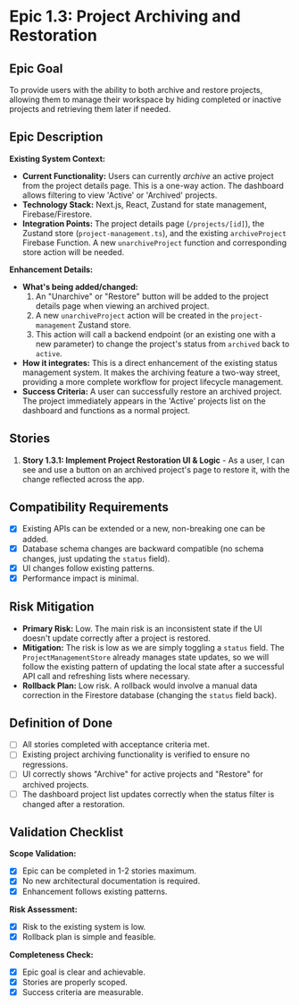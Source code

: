 # Epic 1.3: Project Archiving and Restoration

## Epic Goal
To provide users with the ability to both archive and restore projects, allowing them to manage their workspace by hiding completed or inactive projects and retrieving them later if needed.

## Epic Description

**Existing System Context:**
- **Current Functionality:** Users can currently *archive* an active project from the project details page. This is a one-way action. The dashboard allows filtering to view 'Active' or 'Archived' projects.
- **Technology Stack:** Next.js, React, Zustand for state management, Firebase/Firestore.
- **Integration Points:** The project details page (`/projects/[id]`), the Zustand store (`project-management.ts`), and the existing `archiveProject` Firebase Function. A new `unarchiveProject` function and corresponding store action will be needed.

**Enhancement Details:**
- **What's being added/changed:**
  1.  An "Unarchive" or "Restore" button will be added to the project details page when viewing an archived project.
  2.  A new `unarchiveProject` action will be created in the `project-management` Zustand store.
  3.  This action will call a backend endpoint (or an existing one with a new parameter) to change the project's status from `archived` back to `active`.
- **How it integrates:** This is a direct enhancement of the existing status management system. It makes the archiving feature a two-way street, providing a more complete workflow for project lifecycle management.
- **Success Criteria:** A user can successfully restore an archived project. The project immediately appears in the 'Active' projects list on the dashboard and functions as a normal project.

## Stories

1.  **Story 1.3.1: Implement Project Restoration UI & Logic** - As a user, I can see and use a button on an archived project's page to restore it, with the change reflected across the app.

## Compatibility Requirements
- [x] Existing APIs can be extended or a new, non-breaking one can be added.
- [x] Database schema changes are backward compatible (no schema changes, just updating the `status` field).
- [x] UI changes follow existing patterns.
- [x] Performance impact is minimal.

## Risk Mitigation
- **Primary Risk:** Low. The main risk is an inconsistent state if the UI doesn't update correctly after a project is restored.
- **Mitigation:** The risk is low as we are simply toggling a `status` field. The `ProjectManagementStore` already manages state updates, so we will follow the existing pattern of updating the local state after a successful API call and refreshing lists where necessary.
- **Rollback Plan:** Low risk. A rollback would involve a manual data correction in the Firestore database (changing the `status` field back).

## Definition of Done
- [ ] All stories completed with acceptance criteria met.
- [ ] Existing project archiving functionality is verified to ensure no regressions.
- [ ] UI correctly shows "Archive" for active projects and "Restore" for archived projects.
- [ ] The dashboard project list updates correctly when the status filter is changed after a restoration.

## Validation Checklist
**Scope Validation:**
- [x] Epic can be completed in 1-2 stories maximum.
- [x] No new architectural documentation is required.
- [x] Enhancement follows existing patterns.

**Risk Assessment:**
- [x] Risk to the existing system is low.
- [x] Rollback plan is simple and feasible.

**Completeness Check:**
- [x] Epic goal is clear and achievable.
- [x] Stories are properly scoped.
- [x] Success criteria are measurable.
